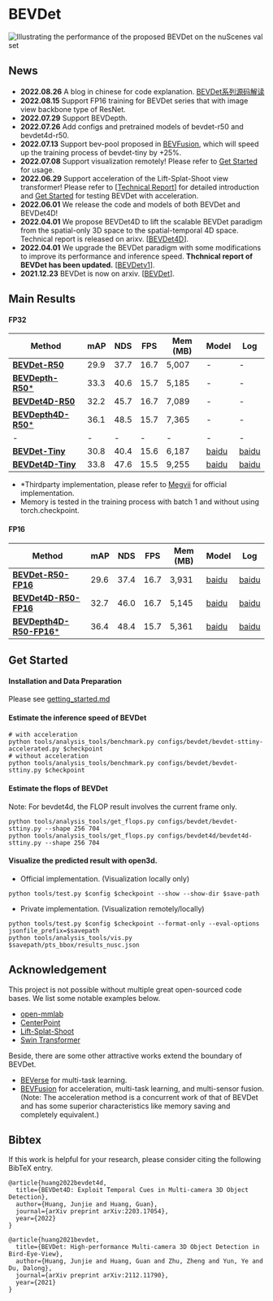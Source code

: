 # BEVDet


 ![Illustrating the performance of the proposed BEVDet on the nuScenes val set](./resources/nds-fps.png)
 
## News
* **2022.08.26** A blog in chinese for code explanation. [BEVDet系列源码解读](https://zhuanlan.zhihu.com/p/557613388)
* **2022.08.15** Support FP16 training for BEVDet series that with image view backbone type of ResNet.
* **2022.07.29** Support BEVDepth.
* **2022.07.26** Add configs and pretrained models of bevdet-r50 and bevdet4d-r50.
* **2022.07.13** Support bev-pool proposed in [BEVFusion](https://github.com/mit-han-lab/bevfusion), which will speed up the training process of bevdet-tiny by +25%.
* **2022.07.08** Support visualization remotely! Please refer to [Get Started](https://github.com/HuangJunJie2017/BEVDet#get-started) for usage.
* **2022.06.29** Support acceleration of the Lift-Splat-Shoot view transformer! Please refer to \[[Technical Report](https://arxiv.org/abs/2112.11790)\] for detailed introduction and [Get Started](https://github.com/HuangJunJie2017/BEVDet#get-started) for testing BEVDet with acceleration.
* **2022.06.01** We release the code and models of both BEVDet and BEVDet4D!
* **2022.04.01** We propose BEVDet4D to lift the scalable BEVDet paradigm from the spatial-only 3D space to the spatial-temporal 4D space. Technical report is released on arixv. \[[BEVDet4D](https://arxiv.org/abs/2203.17054)\].
* **2022.04.01** We upgrade the BEVDet paradigm with some modifications to improve its performance and inference speed. **Thchnical report of BEVDet has been updated.** \[[BEVDetv1](https://arxiv.org/abs/2112.11790)\].
* **2021.12.23** BEVDet is now on arxiv. \[[BEVDet](https://arxiv.org/abs/2112.11790)\].


## Main Results
#### FP32
| Method            | mAP      | NDS     | FPS    |Mem (MB) |   Model | Log
|--------|----------|---------|--------|-------------|-----|-------|
| [**BEVDet-R50**](configs/bevdet/bevdet-r50.py)       | 29.9     | 37.7    | 16.7   | 5,007  | - | -
| [**BEVDepth-R50***](configs/bevdepth/bevdepth-r50.py) | 33.3     | 40.6    | 15.7   |5,185| - | -
| [**BEVDet4D-R50**](configs/bevdet4d/bevdet4d-r50.py) | 32.2     | 45.7    | 16.7   |7,089|-  | -
| [**BEVDepth4D-R50***](configs/bevdepth/bevdepth4d-r50.py) | 36.1    | 48.5   | 15.7   |7,365| - | -
| -| -    | -   | -   |-| -| -
| [**BEVDet-Tiny**](configs/bevdet/bevdet-sttiny.py)       | 30.8     | 40.4    | 15.6   |6,187| [baidu](https://pan.baidu.com/s/1NWkY9xkj0fP-vD1FYl9uLQ?pwd=ysrk)        | [baidu](https://pan.baidu.com/s/1NWkY9xkj0fP-vD1FYl9uLQ?pwd=ysrk) 
| [**BEVDet4D-Tiny**](configs/bevdet4d/bevdet4d-sttiny.py) | 33.8     | 47.6    | 15.5   |9,255| [baidu](https://pan.baidu.com/s/1NWkY9xkj0fP-vD1FYl9uLQ?pwd=ysrk)        | [baidu](https://pan.baidu.com/s/1NWkY9xkj0fP-vD1FYl9uLQ?pwd=ysrk) 
* *Thirdparty implementation, please refer to [Megvii](https://github.com/Megvii-BaseDetection/BEVDepth) for official implementation.
* Memory is tested in the training process with batch 1 and without using torch.checkpoint.
#### FP16
| Method            | mAP      | NDS     | FPS    |Mem (MB) |   Model | Log
|--------|----------|---------|--------|-------------|-----|-------|
| [**BEVDet-R50-FP16**](configs/bevdet/bevdet-r50-fp16.py)       | 29.6     | 37.4    | 16.7   | 3,931  | [baidu](https://pan.baidu.com/s/1NWkY9xkj0fP-vD1FYl9uLQ?pwd=ysrk) | [baidu](https://pan.baidu.com/s/1NWkY9xkj0fP-vD1FYl9uLQ?pwd=ysrk)
| [**BEVDet4D-R50-FP16**](configs/bevdet4d/bevdet4d-r50-fp16.py) | 32.7     | 46.0    | 16.7   |5,145| [baidu](https://pan.baidu.com/s/1NWkY9xkj0fP-vD1FYl9uLQ?pwd=ysrk)  | [baidu](https://pan.baidu.com/s/1NWkY9xkj0fP-vD1FYl9uLQ?pwd=ysrk)
| [**BEVDepth4D-R50-FP16***](configs/bevdepth/bevdepth4d-r50-fp16.py) | 36.4    | 48.4   | 15.7   |5,361| [baidu](https://pan.baidu.com/s/1NWkY9xkj0fP-vD1FYl9uLQ?pwd=ysrk)  | [baidu](https://pan.baidu.com/s/1NWkY9xkj0fP-vD1FYl9uLQ?pwd=ysrk)

## Get Started
#### Installation and Data Preparation
Please see [getting_started.md](docs/getting_started.md)

#### Estimate the inference speed of BEVDet
```shell
# with acceleration
python tools/analysis_tools/benchmark.py configs/bevdet/bevdet-sttiny-accelerated.py $checkpoint
# without acceleration
python tools/analysis_tools/benchmark.py configs/bevdet/bevdet-sttiny.py $checkpoint
```
#### Estimate the flops of BEVDet
Note: For bevdet4d, the FLOP result involves the current frame only.  
```shell
python tools/analysis_tools/get_flops.py configs/bevdet/bevdet-sttiny.py --shape 256 704
python tools/analysis_tools/get_flops.py configs/bevdet4d/bevdet4d-sttiny.py --shape 256 704
```
#### Visualize the predicted result with open3d.
* Official implementation. (Visualization locally only)
```shell
python tools/test.py $config $checkpoint --show --show-dir $save-path
```
* Private implementation. (Visualization remotely/locally)
```shell
python tools/test.py $config $checkpoint --format-only --eval-options jsonfile_prefix=$savepath
python tools/analysis_tools/vis.py $savepath/pts_bbox/results_nusc.json
```

## Acknowledgement
This project is not possible without multiple great open-sourced code bases. We list some notable examples below.
* [open-mmlab](https://github.com/open-mmlab) 
* [CenterPoint](https://github.com/tianweiy/CenterPoint)
* [Lift-Splat-Shoot](https://github.com/nv-tlabs/lift-splat-shoot)
* [Swin Transformer](https://github.com/microsoft/Swin-Transformer)

Beside, there are some other attractive works extend the boundary of BEVDet. 
* [BEVerse](https://github.com/zhangyp15/BEVerse)  for multi-task learning.
* [BEVFusion](https://github.com/mit-han-lab/bevfusion)  for acceleration, multi-task learning, and multi-sensor fusion. (Note: The acceleration method is a concurrent work of that of BEVDet and has some superior characteristics like memory saving and completely equivalent.)

## Bibtex
If this work is helpful for your research, please consider citing the following BibTeX entry.
```
@article{huang2022bevdet4d,
  title={BEVDet4D: Exploit Temporal Cues in Multi-camera 3D Object Detection},
  author={Huang, Junjie and Huang, Guan},
  journal={arXiv preprint arXiv:2203.17054},
  year={2022}
}

@article{huang2021bevdet,
  title={BEVDet: High-performance Multi-camera 3D Object Detection in Bird-Eye-View},
  author={Huang, Junjie and Huang, Guan and Zhu, Zheng and Yun, Ye and Du, Dalong},
  journal={arXiv preprint arXiv:2112.11790},
  year={2021}
}
```
